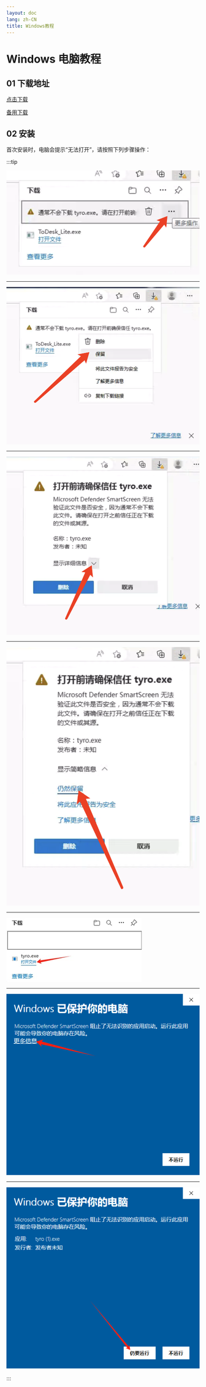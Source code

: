 ```yaml
---
layout: doc
lang: zh-CN
title: Windows教程
---
```


# Windows 电脑教程

## 01 下载地址

[点击下载](https://assets.xn--xkru27h5fjrwm.com:9999/n/Digilink.exe)

[备用下载](http://154.23.241.39:9008/n/Digilink.exe)

## 02 安装

首次安装时，电脑会提示“无法打开”，请按照下列步骤操作：

:::tip

![](/images/document/windows/11.jpg)

---

![](/images/document/windows/12.jpg)

---

![](/images/document/windows/13.jpg)

---

![](/images/document/windows/14.jpg)

---

![](/images/document/windows/15.jpg)

---

![](/images/document/windows/16.jpg)

---

![](/images/document/windows/17.jpg)

:::